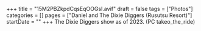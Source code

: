 +++
title = "15M2PBZkpdCqsEqOOGsI.avif"
draft = false
tags = ["Photos"]
categories = []
pages = ["Daniel and The Dixie Diggers (Rusutsu Resort)"]
startDate = ""
+++
The Dixie Diggers show as of 2023. (PC takeo_the_ride)
